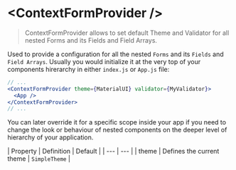 # &lt;ContextFormProvider /&gt;

> ContextFormProvider allows to set default Theme and Validator for all nested Forms and its Fields and Field Arrays.

Used to provide a configuration for all the nested `Forms` and its `Fields` and `Field Arrays`. Usually you would initialize it at the very top of your components hirerarchy in either `index.js` or `App.js` file:

```jsx
// ...
<ContextFormProvider theme={MaterialUI} validator={MyValidator}>
  <App />
</ContextFormProvider>
// ...
```

You can later override it for a specific scope inside your app if you need to change the look or behaviour of nested components on the deeper level of hierarchy of your application.

| Property | Definition | Default |
| --- | --- |
| theme | Defines the current theme | `SimpleTheme` |

